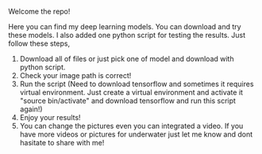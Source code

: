 Welcome the repo!

Here you can find my deep learning models. You can download and try these models. I also added one python script for testing the results. 
Just follow these steps,
1) Download all of files or just pick one of model and download with python script.
2) Check your image path is correct!
3) Run the script (Need to download tensorflow and sometimes it requires virtual environment. Just create a virtual environment and activate it "source bin/activate" and download tensorflow and run this script again!)
4) Enjoy your results!
5) You can change the pictures even you can integrated a video. If you have more videos or pictures for underwater just let me know and dont hasitate to share with me! 
